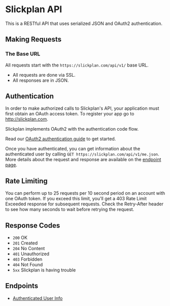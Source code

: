 # Slickplan API

This is a RESTful API that uses serialized JSON and OAuth2 authentication.

## Making Requests

### The Base URL

All requests start with the `https://slickplan.com/api/v1/` base URL.

* All requests are done via SSL.
* All responses are in JSON.

## Authentication

In order to make authorized calls to Slickplan's API, your application must first obtain an OAuth access token.
To register your app go to http://slickplan.com.

Slickplan implements OAuth2 with the authentication code flow.

Read our [OAuth2 authentication guide](./sections/authentication.md) to get started.

Once you have authenticated, you can get information about the authenticated user by calling `GET https://slickplan.com/api/v1/me.json`. More details about the request and response are available on the [endpoint page](./endpoints/me.md).

## Rate Limiting

You can perform up to 25 requests per 10 second period on an account with one OAuth token. If you exceed this limit, you'll get a 403 Rate Limit Exceeded response for subsequent requests. Check the Retry-After header to see how many seconds to wait before retrying the request.

## Response Codes

* `200` OK
* `201` Created
* `204` No Content
* `401` Unauthorized
* `403` Forbidden
* `404` Not Found
* `5xx` Slickplan is having trouble

## Endpoints

* [Authenticated User Info](./endpoints/me.md)
